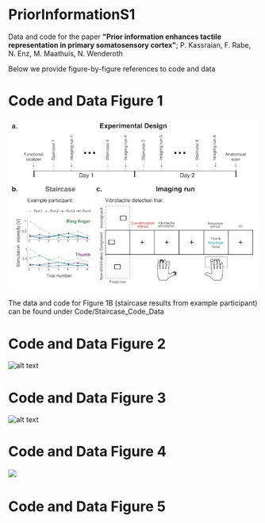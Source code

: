 # PriorInformationS1
Data and code for the paper **"Prior information enhances tactile representation in primary somatosensory cortex"**; 
P. Kassraian, F. Rabe, N. Enz, M. Maathuis, N. Wenderoth

Below we provide figure-by-figure references to code and data

# Code and Data Figure 1

![alt text](https://github.com/Pegahka/PriorInformationS1/blob/main/Figures/Fig1_ms.jpeg)

The data and code for Figure 1B (staircase results from example participant) can be found under Code/Staircase_Code_Data

# Code and Data Figure 2

![alt text](https://github.com/Pegahka/PriorInformationS1/blob/main/Figures/Fig2.jpg)


# Code and Data Figure 3

![alt text](https://github.com/Pegahka/PriorInformationS1/blob/main/Figures/Fig3.jpg)


# Code and Data Figure 4

<img src="https://github.com/Pegahka/PriorInformationS1/blob/main/Figures/Fig3.jpg" width="400">


# Code and Data Figure 5


